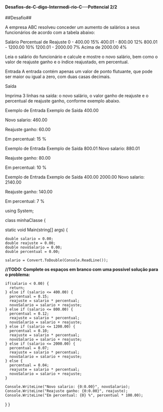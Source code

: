 #### Desafios-de-C-digo-Intermedi-rio-C---Pottencial 2/2 ###

##Desafio##

A empresa ABC resolveu conceder um aumento de salários a seus funcionários de acordo com a tabela abaixo:

 
Salário	Percentual de Reajuste
0 - 400.00                   15%
400.01 - 800.00              12%
800.01 - 1200.00             10%
1200.01 - 2000.00            7%
Acima de 2000.00             4%


Leia o salário do funcionário e calcule e mostre o novo salário, bem como o valor de reajuste ganho e o índice reajustado, em percentual.

Entrada
A entrada contém apenas um valor de ponto flutuante, que pode ser maior ou igual a zero, com duas casas decimais.

Saída

Imprima 3 linhas na saída: o novo salário, o valor ganho de reajuste e o percentual de reajuste ganho, conforme exemplo abaixo.

 
Exemplo de Entrada	Exemplo de Saída 400.00

Novo salario: 460.00

Reajuste ganho: 60.00

Em percentual: 15 %


Exemplo de Entrada	Exemplo de Saída 800.01
Novo salario: 880.01

Reajuste ganho: 80.00

Em percentual: 10 %


Exemplo de Entrada	Exemplo de Saída 400.00 2000.00
Novo salario: 2140.00

Reajuste ganho: 140.00

Em percentual: 7 %











using System;  

class minhaClasse { 

  static void Main(string[] args) {  

    double salario = 0.00; 
    double reajuste = 0.00; 
    double novoSalario = 0.00; 
    double percentual = 0.00; 
  
    salario = Convert.ToDouble(Console.ReadLine()); 

**//TODO: Complete os espaços em branco com uma possível solução para o problema:**
   
    if(salario < 0.00) {
      return;
    } else if (salario <= 400.00) {
      percentual = 0.15;
      reajuste = salario * percentual;
      novoSalario = salario + reajuste;
    } else if (salario <= 800.00) {
      percentual = 0.12;
      reajuste = salario * percentual;
      novoSalario = salario + reajuste;
    } else if (salario <= 1200.00) {
      percentual = 0.10;
      reajuste = salario * percentual;
      novoSalario = salario + reajuste;
    } else if (salario <= 2000.00) {
      percentual = 0.07;
      reajuste = salario * percentual;
      novoSalario = salario + reajuste;
    } else {
      percentual = 0.04;
      reajuste = salario * percentual;
      novoSalario = salario + reajuste;
    }
      
    Console.WriteLine("Novo salario: {0:0.00}", novoSalario); 
    Console.WriteLine("Reajuste ganho: {0:0.00}", reajuste); 
    Console.WriteLine("Em percentual: {0} %", percentual * 100.00); 

  } 
}
